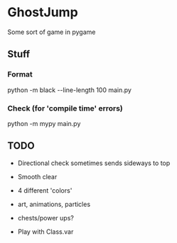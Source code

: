 # GhostJump
Some sort of game in pygame


## Stuff

### Format

python -m black --line-length 100 main.py

### Check (for 'compile time' errors)

python -m mypy main.py



## TODO

- Directional check sometimes sends sideways to top

- Smooth clear


- 4 different 'colors'
- art, animations, particles
- chests/power ups?

- Play with Class.var